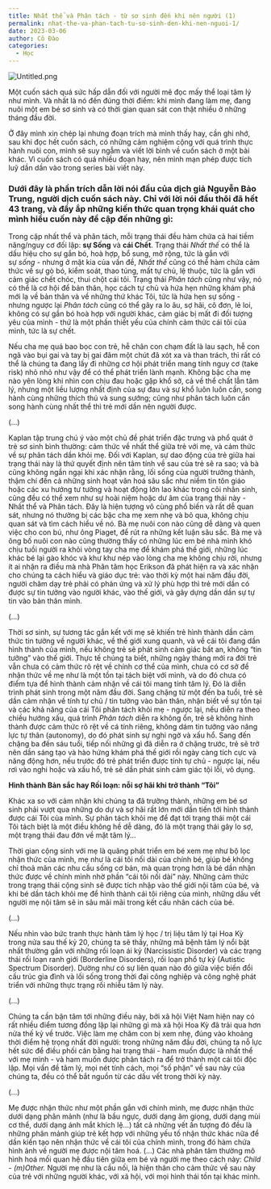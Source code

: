 ```yaml
---
title: Nhất thể và Phân tách - từ sơ sinh đến khi nên người (1)
permalink: nhat-the-va-phan-tach-tu-so-sinh-den-khi-nen-nguoi-1/
date: 2023-03-06
author: Cô Đào
categories:
  - Học
---
```


![Untitled.png](/images/b857f7c4-8aa8-44c6-8cc9-1b18ae120778/Untitled.png)

Một cuốn sách quá sức hấp dẫn đối với người mê đọc mấy thể loại tâm lý như mình. Và nhất là nó đến đúng thời điểm: khi mình đang làm mẹ, đang nuôi một em bé sơ sinh và có thời gian quan sát con thật nhiều ở những tháng đầu đời.

Ở đây mình xin chép lại nhưng đoạn trích mà mình thấy hay, cần ghi nhớ, sau khi đọc hết cuốn sách, có những cảm nghiệm cộng với quá trình thực hành nuôi con, mình sẽ suy ngẫm và viết lời bình về cuốn sách ở một bài khác. Vì cuốn sách có quá nhiều đoạn hay, nên mình mạn phép được tích luỹ dần dần vào trong series bài viết này.

### **Dưới đây là phần trích dẫn lời nói đầu của dịch giả Nguyễn Bảo Trung, người dịch cuốn sách này. Chỉ với lời nói đầu thôi đã hết 43 trang, và đầy ắp những kiến thức quan trọng khái quát cho mình hiểu cuốn này đề cập đến những gì:**

Trong cặp nhất thể và phân tách, mỗi trạng thái đều hàm chứa cả hai tiềm năng/nguy cơ đối lập: **sự Sống** và **cái Chết**. Trạng thái *Nhất thế* có thể là dấu hiệu cho sự gắn bó, hoà hợp, bổ sung, mở rộng, tức là gắn với sự *sống* - nhưng ở mặt kia của vấn đề, *Nhất thể* cũng có thể hàm chứa cảm thức về sự gò bó, kiểm soát, thao túng, mất tự chủ, lệ thuộc, tức là gắn với cảm giác chết chóc, thui chột cái tôi. Trạng thái *Phân tách* cũng như vậy, nó có thể là cơ hội để bản thân, học cách tự chủ và hứa hẹn những khám phá mới lạ về bản thân và về những thứ khác Tôi, tức là hứa hẹn sự sống - nhưng ngược lại *Phân tách* cũng có thể gây ra lo âu, sợ hãi, cô đơn, lẻ loi, không có sự gắn bó hoà hợp với người khác, cảm giác bị mất đi đối tượng yêu của mình - thứ là một phần thiết yếu của chính cảm thức cái tôi của mình, tức là sự chết.

Nếu cha mẹ quá bao bọc con trẻ, hễ chân con chạm đất là lau sạch, hễ con ngã vào bụi gai và tay bị gai đâm một chút đã xót xa và than trách, thì rất có thể là chúng ta đang lấy đi những cơ hội phát triển mang tính nguy cơ (take risk) nhỏ nhỏ như vậy để có thể phát triển lành mạnh. Không bậc cha mẹ nào yên lòng khi nhìn con chịu đau hoặc gặp khổ sở, cả về thể chất lẫn tâm lý, nhưng một liều lượng nhất định của sự đau và sự khổ luôn luôn cần, song hành cùng những thích thú và sung sướng; cũng như phân tách luôn cần song hành cùng nhất thể thì trẻ mới dần nên người được.

(…)

Kaplan tập trung chú ý vào một chủ đề phát triển đặc trưng và phổ quát ở trẻ sơ sinh bình thường: cảm thức về nhất thể giữa trẻ với mẹ, và cảm thức về sự phân tách dần khỏi mẹ. Đối với Kaplan, sự dao động của trẻ giữa hai trạng thái này là thứ quyết định nên tâm tính về sau của trẻ sẽ ra sao; và bà cũng không ngần ngại khi xác nhận rằng, lối sống của người trưởng thành, thậm chí đến cả những sinh hoạt văn hoá sâu sắc như niềm tin tôn giáo hoặc các xu hướng tư tưởng và hoạt động lớn lao khác trong cõi nhân sinh, cũng đều có thể xem như sự hoài niệm hoặc dư âm của trạng thái này - Nhất thể và Phân tách. Đây là hiện tượng vô cùng phổ biến và rất dễ quan sát, nhưng nó thường bị các bậc cha mẹ xem nhẹ và bỏ qua, không chịu quan sát và tìm cách hiểu về nó. Bà mẹ nuôi con nào cũng dễ dàng và quen việc cho con bú, như ông Piaget, để rút ra những kết luận sâu sắc. Bà mẹ và ông bố nuôi con nào cũng thường thấy có những lúc em bé nhà mình khó chịu tuồi người ra khỏi vòng tay cha mẹ để khám phá thế giới, những lúc khác bé lại gào khóc và khư khư nép vào lòng cha mẹ không chịu rời, nhưng ít ai nhận ra điều mà nhà Phân tâm học Erikson đã phát hiện ra và xác nhận cho chúng ta cách hiểu và giáo dục trẻ: vào thời kỳ một hai năm đầu đời, người chăm dạy trẻ phải có phản ứng và xử lý phù hợp thì trẻ mới dần có được sự tin tưởng vào người khác, vào thế giới, và gây dựng dần dần sự tự tin vào bản thân mình.

(…)

Thời sơ sinh, sự tương tác gắn kết với mẹ sẽ khiến trẻ hình thành dần cảm thức tin tưởng về người khác, về thế giới xung quanh, và về cái tôi đang dần hình thành của mình, nếu không trẻ sẽ phát sinh cảm giác bất an, không “tin tưởng” vào thế giới. Thực tế chúng ta biết, những ngày tháng mới ra đời trẻ vẫn chưa có cảm thức rõ rệt về chính cơ thể của mình, chưa có cơ sở để nhận thức về mẹ như là một tồn tại tách biệt với mình, và do đó chưa có điểm tựa để hình thành cảm nhận về cái tôi mang tính tâm lý. Đó là diễn trình phát sinh trong một năm đầu đời. Sang chặng từ một đến ba tuổi, trẻ sẽ dần cảm nhận về tính tự chủ / tin tưởng vào bản thân, nhận biết về sự tồn tại và các khả năng của cái Tôi phân tách khỏi mẹ - ngược lại, nếu diễn ra theo chiều hướng xấu, quá trình *Phân tách* diễn ra không ổn, trẻ sẽ không hình thành được cảm thức rõ rệt về cá tính riêng, không dám tin tưởng vào năng lực tự thân (autonomy), do đó phát sinh sự nghi ngờ và xấu hổ. Sang đến chặng ba đến sáu tuổi, tiếp nối những gì đã diễn ra ở chặng trước, trẻ sẽ trở nên dần sáng tạo và hào hứng khám phá thế giới rồi ngày càng tích cực và năng động hơn, nếu trước đó trẻ phát triển được tính tự chủ - ngược lại, nếu rơi vào nghi hoặc và xấu hổ, trẻ sẽ dần phát sinh cảm giác tội lỗi, vô dụng.

**Hình thành Bản sắc hay Rối loạn: nỗi sợ hãi khi trở thành “Tôi”**

Khác xa so với cảm nhận khi chúng ta đã trưởng thành, những em bé sơ sinh phải vượt qua những do dự và sợ hãi rất lớn mới dần tiến tới hình thành được cái Tôi của mình. Sự phân tách khỏi mẹ để đạt tới trạng thái một cái Tôi tách biệt là một điều không hề dễ dàng, đó là một trạng thái gây lo sợ, một trạng thái đau đớn về mặt tâm lý…

Thời gian cộng sinh với mẹ là quãng phát triển em bé xem mẹ như bộ lọc nhận thức của mình, mẹ như là cái tôi nối dài của chính bé, giúp bé không chỉ thoả mãn các nhu cầu sống cơ bản, mà quan trọng hơn là bé dần nhận thức được về chính mình nhờ phần “cái tôi nối dài” này. Những cảm thức trong trạng thái cộng sinh sẽ được tích nhập vào thế giới nội tâm của bé, và khi bé dần tách khỏi mẹ để hình thành cái tôi riêng của mình, những dấu vết người mẹ nội tâm sẽ in sâu mãi mãi trong kết cấu nhân cách của bé.

(…)

Nếu nhìn vào bức tranh thực hành tâm lý học / trị liệu tâm lý tại Hoa Kỳ trong nửa sau thế kỷ 20, chúng ta sẽ thấy, những mã bệnh tâm lý nổi bật nhất thường gắn với những rối loạn ái kỷ (Narcissistic Disorder) và các trạng thái rối loạn ranh giới (Borderline Disorders), rối loạn phổ tự kỷ (Autistic Spectrum Disorder). Dường như có sự liên quan nào đó giữa việc biến đổi cấu trúc gia đình và lối sống trong thời đại công nghiệp và công nghệ phát triển với những thực trạng rối nhiễu tâm lý này.

(…)

Chúng ta cần bận tâm tới những điều này, bởi xã hội Việt Nam hiện nay có rất nhiều điểm tương đồng lặp lại những gì mà xã hội Hoa Kỳ đã trải qua hơn nửa thế kỷ về trước. Việc làm mẹ chăm con bị xem nhẹ, đúng vào khoảng thời điểm hệ trọng nhất đời người: trong những năm đầu đời, chúng ta nỗ lực hết sức để điều phối cân bằng hai trạng thái - ham muốn được là nhất thể với mẹ mình - và ham muốn được phân tách ra để trở thành một cái tôi độc lập. Mọi vấn đề tâm lý, mọi nét tính cách, mọi “số phận” về sau này của chúng ta, đều có thể bắt nguồn từ các dấu vết trong thời kỳ này.

(…)

Mẹ được nhận thức như một phần gắn với chính mình, mẹ được nhận thức dưới dạng phân mảnh (như là bầu ngực, dưới dạng âm giọng, dưới dạng mùi cơ thể, dưới dạng ánh mắt khích lệ…) tất cả những vết ấn tượng đó đều là những phân mảnh giúp trẻ kết hợp với những yếu tố nhận thức khác nữa để dần kiến tạo nên nhận thức về cái tôi của chính mình, trong đó hàm chứa hình ảnh về người mẹ được nội tâm hoá. (…) Các nhà phân tâm thường mô hình hoá mối quan hệ đầu tiên giữa em bé và người mẹ theo cách này: *Child - (m)Other.* Người mẹ như là cầu nối, là hiện thân cho cảm thức về sau này của trẻ với những người khác, với xã hội, với mọi hình thái tồn tại khác mình.
